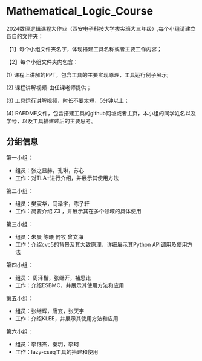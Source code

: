 # Mathematical_Logic_Course
2024数理逻辑课程大作业（西安电子科技大学拔尖班大三年级）,每个小组请建立各自的文件夹：

【1】每个小组文件夹名字，体现搭建工具名称或者主要工作内容；

【2】每个小组文件夹内包含：

(1) 课程上讲解的PPT，包含工具的主要实现原理，工具运行例子展示;  

(2) 课程讲解视频-由任课老师提供；

(3) 工具运行讲解视频，时长不要太短，5分钟以上；

(4) RAEDME文件，包含搭建工具的github网址或者主页，本小组的同学姓名以及学号，以及工具搭建过后的主要思考。

## 分组信息

第一小组：

- 组员：张之显赫，孔琳，苏心
- 工作：对TLA+进行介绍，并展示其使用方法

第二小组：

- 组员：樊宸华，闫泽宇，陈子轩
- 工作：简要介绍 Z3 ，并展示其在多个领域的具体使用

第三小组：

- 组员：朱晨 陈曦 何牧 曾文海
- 工作：介绍cvc5的背景及其大致原理，详细展示其Python API调用及使用方法

第四小组：
- 组员：	周泽楷，张继开，褚思诺
- 工作：介绍ESBMC，并展示其使用方法和应用

第五小组：
- 组员：张继辉，唐玄，张天宇
- 工作：介绍KLEE，并展示其使用方法和应用

第六小组：
- 组员：李钰杰，秦玥，李珂
- 工作：lazy-cseq工具的搭建和使用
